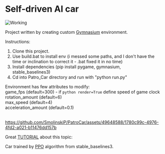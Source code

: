# Self-driven AI car
![Working](https://github.com/SmolinskiP/PatroCar/assets/49648588/1593a9f4-7ad4-4087-99d9-a38efa27e515)

Project written by creating custom [Gymnasium](https://gymnasium.farama.org/) environment.

Instructions:
1. Clone this project.
2. Use build.bat to install env (i messed some paths, and I don't have the time or inclination to correct it - .bat fixed it in no time)
3. Install dependencies (pip install pygame, gymnasium, stable_baselines3)
4. Cd into Patro_Car directory and run with "python run.py"

Environment has few attributes to modify:<br/>
game_fps (default=300) - if ```python render=True``` define speed of game clock<br/>
rotation_amount (default=6)<br/>
max_speed (default=4)<br/>
acceleration_amount (default=0.1)<br/><br/>

https://github.com/SmolinskiP/PatroCar/assets/49648588/1780c99c-4976-4fd2-a021-b11476dd157b

Great [TUTORIAL](https://www.youtube.com/watch?v=Mut_u40Sqz4&t) about this topic:<br/>

Car trained by [PPO](https://stable-baselines3.readthedocs.io/en/master/modules/ppo.html) algorithm from stable_baselines3.
